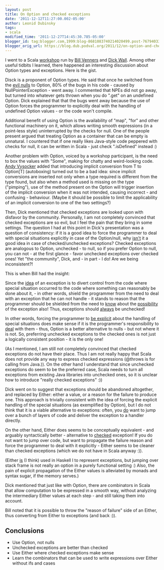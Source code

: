 ```yaml
---
layout: post
title: On Option and checked exceptions
date: '2011-12-12T11:27:00.002-05:00'
author: Leonid Dubinsky
tags:
- scala
modified_time: '2011-12-27T14:45:30.785-05:00'
blogger_id: tag:blogger.com,1999:blog-8681083740214020499.post-7679403351251874158
blogger_orig_url: https://blog.dub.podval.org/2011/12/on-option-and-checked-exceptions.html
---
```


I went to a Scala [workshop](http://www.artima.com/shop/scala_boston) run by
[Bill Venners](http://www.artima.com/weblogs/index.jsp?blogger=bv) and
[Dick Wall](https://www.artima.com/weblogs/index.jsp?blogger=dickwall). Among other useful tidbits I learned, there
happened an interesting discussion about Option types and exceptions. Here is the gist.

Disck is a proponent of Option types. He said that once he switched from the
[evil nulls](http://www.infoq.com/presentations/Null-References-The-Billion-Dollar-Mistake-Tony-Hoare) to Option, 80% of
the bugs in his code - caused by NullPointerException - went away. I commented that NPEs did not go away, but turned
into whatever gets thrown when you do ".get" on an undefined Option. Dick explained that that the bugs went away because
the use of Option forces the programmer to explicitly deal with the handling of undefined Option values - or the code
won't compile.

Additional benefit of using Option is the availability of "map", "for" and other functional machinery on it, which
allows writing smooth expressions (in a point-less style) uninterrupted by the checks for null. One of the people
present argued that treating Option as a container that can be empty is unnatural. I countered that if one really likes
Java-style code peppered with checks for null, it can be written in Scala - just check ".isDefined" instead :)

Another problem with Option, voiced by a workshop participant, is the need to box the values with "Some", making for
chatty and weird-looking code. [Andy Vysocker](http://ironicallytitled.blogspot.com/) added that introducing implicit
conversion from T to Option[T] (autoboxing) turned out to be a bad idea: since implicit conversions are inserted not
only when a type required is different from the type found, but also when a method used is missing on the type
("pimping"), use of the method present on the Option will trigger insertion of the implicit conversion when it was not
intended, causing incorrect - and confusing - behaviour. (Maybe it should be possible to limit the applicability of an
implicit conversion to one of the two settings?)

Then, Dick mentioned that checked exceptions are looked upon with disfavor by the community. Personally, I am not
completely convinced that checked exceptions are so evil, but I feel the pain that they bring in some settings.
The question I had at this point in Dick's presentation was a question of consistency: if it is a good idea to force the
programmer to deal with special situations explicitly in case of the Option/null, why <u>isn't</u> it a good idea in
case of checked/unchecked exceptions? Checked exceptions are analogous to Option, unchecked - to null, so if you prefer
Option to null, you can not - at the first glance - favor unchecked exceptions over checked ones! Yet "the community",
Dick, and - in part - I do! Are we being inconsistent?!

This is when Bill had the insight:

Since the <u>idea</u> of an exception is to divert control from the code where special situation occurred to the code
where something can reasonably be done about it, - in other words, shield the programmer from the need to deal with  an
exception that he can not handle - it stands to reason that the programmer should be shielded from the need to
<u>know</u> about the <u>possibility</u> of the exception also! Thus, exceptions should <u>always</u> be unchecked!

In other words, forcing the programmer to <u>be explicit</u> about the handling of special situations does make sense if
it is the programmer's responsibility to <u>deal</u> with them - thus, Option is a better alternative to nulls - but not
where it is not. So, preferring unchecked exceptions to the checked ones is not just a logically consistent position -
it is the only one!

(As I mentioned, I am still not completely convinced that checked exceptions do not have their place. Thus I am not
really happy that Scala does not provide any way to express checked expressions (@throws is for calling from Java.)).
On the other hand I understand that since unchecked exceptions do seem to be the preferred case, Scala needs to turn all
exceptions from existing Java libraries into unchecked ones, so it is unclear how to introduce "really checked
exceptions" :))

Dick went on to suggest that exceptions should be abandoned altogether, and replaced by Either: either a value, or a
reason for the failure to produce one. This approach is trivially consistent with the idea of forcing the explicit
handling of the special situations (as exemplified by Option), but I do not think that it is a viable alternative to
exceptions: often, you <u>do</u> want to jump over a bunch of layers of code and deliver the exception to a handler
directly.

On the other hand, Either does seems to be conceptually equivalent - and arguably syntactically better - alternative to
<u>checked</u> exception! If you do not want to jump over code, but want to propagate the failure reason and force the
programmer to deal with it explicitly - Either seems to be cleaner than checked exceptions (which we do not have in
Scala anyway :)).

(Either <u>is</u> (I think) used in Haskell l to represent exceptions, but jumping over stack frame is not really an
option in a purely functional setting :) Also, the pain of explicit propagation of the Either values is alleviated by
monads and syntax sugar, if the memory serves.)

Dick mentioned that just like with Option, there are combinators in Scala that allow computation to be expressed in a
smooth way, without analyzing the intermediary Either values at each step - and still taking them into account.

Bill noted that it is possible to throw the "reason of failure" side of an Either, thus converting from Either to
exceptions (and back :)).

## Conclusions ##
- Use Option, not nulls
- Unchecked exceptions are better than checked
- Use Either where checked exceptions make sense
- Learn the combinators that can be used to write expressions over Either without ifs and cases
